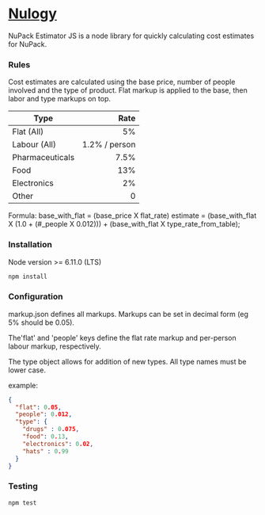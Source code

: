# [Nulogy](http://nulogy.com/)

NuPack Estimator JS is a node library for quickly calculating cost estimates for NuPack.

### Rules

Cost estimates are calculated using the base price, number of people involved and the type of product.  Flat markup is applied to the base, then labor and type markups on top.

| Type            | Rate          |
|-----------------|--------------:|
| Flat (All)      | 5%            |
| Labour (All)    | 1.2% / person |
| Pharmaceuticals | 7.5%          |
| Food            | 13%           |
| Electronics     | 2%            |
| Other           | 0             |

Formula:
base_with_flat = (base\_price X flat\_rate) 
estimate = (base\_with\_flat X (1.0 + (\#\_people X 0.012))) + (base\_with\_flat X type_rate_from_table);


### Installation

Node version >= 6.11.0 (LTS)

```bash
npm install
```

### Configuration

markup.json defines all markups.  Markups can be set in decimal form (eg 5% should be 0.05).  

The'flat' and 'people' keys define the flat rate markup and per-person labour markup, respectively.

The type object allows for addition of new types.  All type names must be lower case.

example:
```json
{
  "flat": 0.05,
  "people": 0.012,
  "type": {
    "drugs" : 0.075,
    "food": 0.13,
    "electronics": 0.02,
    "hats" : 0.99
  }
}
```

### Testing

```bash
npm test
```